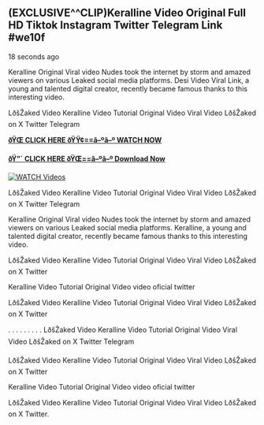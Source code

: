 ## (EXCLUSIVE^^CLIP)Keralline Video Original Full HD Tiktok Instagram Twitter Telegram Link #we10f

18 seconds ago

Keralline Original Viral video Nudes took the internet by storm and amazed viewers on various Leaked social media platforms. Desi Video Viral Link, a young and talented digital creator, recently became famous thanks to this interesting video.

LðšŽaked Video Keralline Video Tutorial Original Video Viral Video LðšŽaked on X Twitter Telegram

**[ðŸŒ CLICK HERE ðŸŸ¢==â–ºâ–º WATCH NOW](https://clips-mediaa.blogspot.com/2025/02/video-viral-download.html)**

**[ðŸ”´ CLICK HERE ðŸŒ==â–ºâ–º Download Now](https://clips-mediaa.blogspot.com/2025/02/video-viral-download.html)**

[![WATCH Videos](https://i.imgur.com/dJHk4Zq.gif)](https://clips-mediaa.blogspot.com/2025/02/video-viral-download.html)

LðšŽaked Video Keralline Video Tutorial Original Video Viral Video LðšŽaked on X Twitter Telegram

Keralline Original Viral video Nudes took the internet by storm and amazed viewers on various Leaked social media platforms. Keralline, a young and talented digital creator, recently became famous thanks to this interesting video.

LðšŽaked Video Keralline Video Tutorial Original Video Viral Video LðšŽaked on X Twitter

Keralline Video Tutorial Original Video video oficial twitter

LðšŽaked Video Keralline Video Tutorial Original Video Viral Video LðšŽaked on X Twitter

. . . . . . . . . LðšŽaked Video Keralline Video Tutorial Original Video Viral Video LðšŽaked on X Twitter Telegram

LðšŽaked Video Keralline Video Tutorial Original Video Viral Video LðšŽaked on X Twitter

Keralline Video Tutorial Original Video video oficial twitter

LðšŽaked Video Keralline Video Tutorial Original Video Viral Video LðšŽaked on X Twitter.